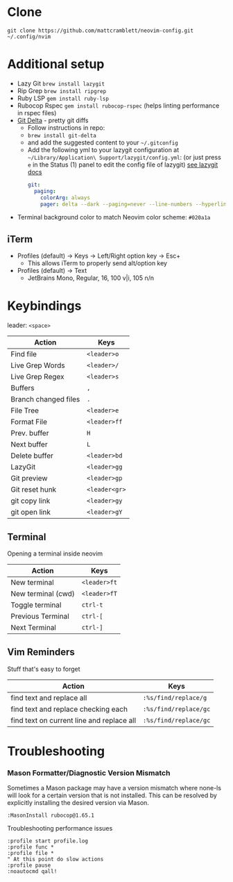 # Clone

```
git clone https://github.com/mattcramblett/neovim-config.git ~/.config/nvim
```

# Additional setup

- Lazy Git `brew install lazygit`
- Rip Grep `brew install ripgrep`
- Ruby LSP `gem install ruby-lsp`
- Rubocop Rspec `gem install rubocop-rspec` (helps linting performance in rspec files)
- [Git Delta](https://github.com/dandavison/delta) - pretty git diffs
  - Follow instructions in repo:
  - `brew install git-delta`
  - and add the suggested content to your `~/.gitconfig`
  - Add the following yml to your lazygit configuration at `~/Library/Application\ Support/lazygit/config.yml`:
    (or just press `e` in the Status (1) panel to edit the config file of lazygit)
    [see lazygit docs](https://github.com/jesseduffield/lazygit/blob/master/docs/Custom_Pagers.md#delta)
    ```yml
    git:
      paging:
        colorArg: always
        pager: delta --dark --paging=never --line-numbers --hyperlinks --hyperlinks-file-link-format="lazygit-edit://{path}:{line}"
    ```
- Terminal background color to match Neovim color scheme: `#020a1a`

## iTerm
- Profiles (default) -> Keys -> Left/Right option key -> Esc+
    - This allows iTerm to properly send alt/option key
- Profiles (default) -> Text
    - JetBrains Mono, Regular, 16, 100 v|i, 105 n/n

# Keybindings

leader: `<space>`

| Action               | Keys          |
| -------------------- | ------------- |
| Find file            | `<leader>o`   |
| Live Grep Words      | `<leader>/`   |
| Live Grep Regex      | `<leader>s`   |
| Buffers              | `,`           |
| Branch changed files | `.`           |
| File Tree            | `<leader>e`   |
| Format File          | `<leader>ff`  |
| Prev. buffer         | `H`           |
| Next buffer          | `L`           |
| Delete buffer        | `<leader>bd`  |
| LazyGit              | `<leader>gg`  |
| Git preview          | `<leader>gp`  |
| Git reset hunk       | `<leader<gr>` |
| git copy link        | `<leader>gy`  |
| git open link        | `<leader>gY`  |

## Terminal
Opening a terminal inside neovim

| Action             | Keys          |
| --------------     | ------------- |
| New terminal       | `<leader>ft`  |
| New terminal (cwd) | `<leader>fT`  |
| Toggle terminal    | `ctrl-t`      |
| Previous Terminal  | `ctrl-[`      |
| Next Terminal      | `ctrl-]`      |

## Vim Reminders
Stuff that's easy to forget

| Action                                    | Keys                   |
| ----------------------------------------- | ---------------------- |
| find text and replace all                 | `:%s/find/replace/g`   |
| find text and replace checking each       | `:%s/find/replace/gc`  |
| find text on current line and replace all | `:%s/find/replace/gc`  |

# Troubleshooting

### Mason Formatter/Diagnostic Version Mismatch

Sometimes a Mason package may have a version mismatch where none-ls will look for a certain version that is not installed.
This can be resolved by explicitly installing the desired version via Mason.

```
:MasonInstall rubocop@1.65.1
```

Troubleshooting performance issues

```
:profile start profile.log
:profile func *
:profile file *
" At this point do slow actions
:profile pause
:noautocmd qall!
```
